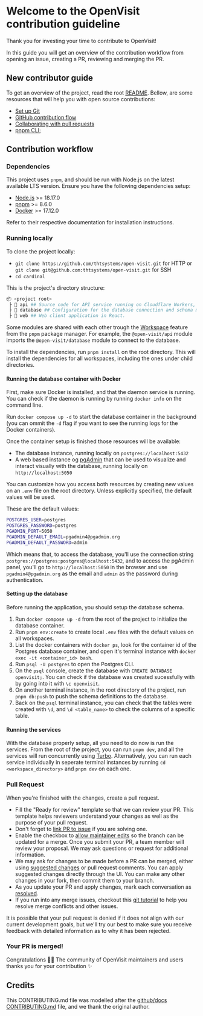 # Welcome to the OpenVisit contribution guideline

Thank you for investing your time to contribute to OpenVisit!

In this guide you will get an overview of the contribution workflow from opening an issue, creating a PR, reviewing and merging the PR.

## New contributor guide

To get an overview of the project, read the root [README](README.md). Bellow, are some resources that will help you with open source contributions:

- [Set up Git](https://docs.github.com/en/get-started/quickstart/set-up-git)
- [GitHub contribution flow](https://docs.github.com/en/get-started/quickstart/github-flow)
- [Collaborating with pull requests](https://docs.github.com/en/github/collaborating-with-pull-requests)
- [pnpm CLI](https://pnpm.io/pnpm-cli);

## Contribution workflow

### Dependencies

This project uses `pnpm`, and should be run with Node.js on the latest available LTS version. Ensure you have the following dependencies setup:

- [Node.js](https://nodejs.org/en/) >= 18.17.0
- [pnpm](https://pnpm.io/installation) >= 8.6.0
- [Docker](https://www.docker.com/) >= 17.12.0

Refer to their respective documentation for installation instructions.

### Running locally

To clone the project locally:

- `git clone https://github.com/thtsystems/open-visit.git` for HTTP or `git clone git@github.com:thtsystems/open-visit.git` for SSH
- `cd cardinal`

This is the project's directory structure:

```bash
📦 <project root>
 ├ 📂 api ## Source code for API service running on Cloudflare Workers, written with Hono & Lucia.
 ├ 📂 database ## Configuration for the database connection and schema modeling using Drizzle.
 ├ 📂 web ## Web client application in React.
```

Some modules are shared with each other trough the [Workspace](https://pnpm.io/workspaces) feature from the `pnpm` package manager. For example, the `@open-visit/api` module imports the `@open-visit/database` module to connect to the database.

To install the dependencies, run `pnpm install` on the root directory. This will install the dependencies for all workspaces, including the ones under child directories.

#### Running the database container with Docker

First, make sure Docker is installed, and that the daemon service is running. You can check if the daemon is running by running `docker info` on the command line.

Run `docker compose up -d` to start the database container in the background (you can ommit the `-d` flag if you want to see the running logs for the Docker containers).

Once the container setup is finished those resources will be available:

- The database instance, running locally on `postgres://localhost:5432`
- A web based instance og [pgAdmin](https://www.pgadmin.org/) that can be used to visualize and interact visually with the database, running locally on `http://localhost:5050`

You can customize how you access both resources by creating new values on an `.env` file on the root directory. Unless explicitly specified, the default values will be used.

These are the default values:

```bash
POSTGRES_USER=postgres
POSTGRES_PASSWORD=postgres
PGADMIN_PORT=5050
PGADMIN_DEFAULT_EMAIL=pgadmin4@pgadmin.org
PGADMIN_DEFAULT_PASSWORD=admin
```

Which means that, to access the database, you'll use the connection string `postgres://postgres:postgres@localhost:5432`, and to access the pgAdmin panel, you'll go to `http://localhost:5050` in the browser and use `pgadmin4@pgadmin.org` as the email and `admin` as the password during authentication.

#### Setting up the database

Before running the application, you should setup the database schema.

1. Run `docker compose up -d` from the root of the project to initialize the database container.
2. Run `pnpm env:create` to create local `.env` files with the default values on all workspaces.
3. List the docker containers with `docker ps`, look for the container id of the Postgres database container, and open it's terminal instance with `docker exec -it <container_id> bash`.
4. Run `psql -U postgres` to open the Postgres CLI.
5. On the `psql` console, create the database with `CREATE DATABASE openvisit;`. You can check if the database was created sucessfully with by going into it with `\c openvisit`.
6. On another terminal instance, in the root directory of the project, run `pnpm db:push` to push the schema definitions to the database.
7. Back on the `psql` terminal instance, you can check that the tables were created with `\d`, and `\d <table_name>` to check the columns of a specific table.

#### Running the services

With the database properly setup, all you need to do now is run the services. From the root of the project, you can run `pnpm dev`, and all the services will run concurrently using [Turbo](https://turbo.build/repo). Alternatively, you can run each service individually in seperate terminal instances by running `cd <workspace_directory>` and `pnpm dev` on each one.

### Pull Request

When you're finished with the changes, create a pull request.

- Fill the "Ready for review" template so that we can review your PR. This template helps reviewers understand your changes as well as the purpose of your pull request.
- Don't forget to [link PR to issue](https://docs.github.com/en/issues/tracking-your-work-with-issues/linking-a-pull-request-to-an-issue) if you are solving one.
- Enable the checkbox to [allow maintainer edits](https://docs.github.com/en/github/collaborating-with-issues-and-pull-requests/allowing-changes-to-a-pull-request-branch-created-from-a-fork) so the branch can be updated for a merge. Once you submit your PR, a team member will review your proposal. We may ask questions or request for additional information.
- We may ask for changes to be made before a PR can be merged, either using [suggested changes](https://docs.github.com/en/github/collaborating-with-issues-and-pull-requests/incorporating-feedback-in-your-pull-request) or pull request comments. You can apply suggested changes directly through the UI. You can make any other changes in your fork, then commit them to your branch.
- As you update your PR and apply changes, mark each conversation as [resolved](https://docs.github.com/en/github/collaborating-with-issues-and-pull-requests/commenting-on-a-pull-request#resolving-conversations).
- If you run into any merge issues, checkout this [git tutorial](https://lab.github.com/githubtraining/managing-merge-conflicts) to help you resolve merge conflicts and other issues.

It is possible that your pull request is denied if it does not align with our current development goals, but we'll try our best to make sure you receive feedback with detailed information as to why it has been rejected.

### Your PR is merged!

Congratulations :tada::tada: The community of OpenVisit maintainers and users thanks you for your contribution :sparkles:

## Credits

This CONTRIBUTING.md file was modelled after the [github/docs CONTRIBUTING.md](https://github.com/github/docs/blob/main/CONTRIBUTING.md) file, and we thank the original author.
